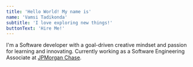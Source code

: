 ```yaml
---
title: 'Hello World! My name is'
name: 'Vamsi Tadikonda'
subtitle: 'I love exploring new things!'
buttonText: 'Hire Me!'
---
```


I'm a Software developer with a goal-driven creative mindset and passion for learning and innovating. Currently working as a Software Engineering Associate at [JPMorgan Chase](https://www.jpmorganchase.com).
